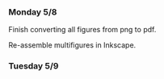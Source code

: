 ### Monday 5/8

Finish converting all figures from png to pdf.

Re-assemble multifigures in Inkscape.

### Tuesday 5/9

